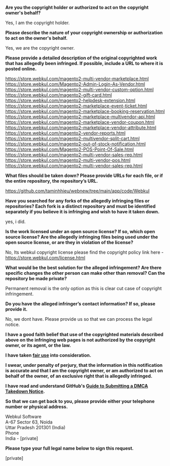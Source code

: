 **Are you the copyright holder or authorized to act on the copyright owner's behalf?**

Yes, I am the copyright holder.

**Please describe the nature of your copyright ownership or authorization to act on the owner's behalf.**

Yes, we are the copyright owner.

**Please provide a detailed description of the original copyrighted work that has allegedly been infringed. If possible, include a URL to where it is posted online.**

https://store.webkul.com/magento2-multi-vendor-marketplace.html  
https://store.webkul.com/Magento2-Admin-Login-As-Vendor.html  
https://store.webkul.com/magento2-multi-vendor-custom-option.html  
https://store.webkul.com/magento2-gift-card.html  
https://store.webkul.com/magento2-helpdesk-extension.html  
https://store.webkul.com/magento2-marketplace-event-ticket.html  
https://store.webkul.com/magento2-marketplace-booking-reservation.html  
https://store.webkul.com/magento2-marketplace-multivendor-api.html  
https://store.webkul.com/magento2-marketplace-vendor-coupon.html  
https://store.webkul.com/magento2-marketplace-vendor-attribute.html  
https://store.webkul.com/magento2-vendor-reports.html  
https://store.webkul.com/magento2-multivendor-split-cart.html  
https://store.webkul.com/magento2-out-of-stock-notification.html  
https://store.webkul.com/Magento2-POS-Point-Of-Sale.html  
https://store.webkul.com/magento2-multi-vendor-sales-rep.html  
https://store.webkul.com/magento2-multi-vendor-pos.html  
https://store.webkul.com/magento2-multi-vendor-sales-rep.html

**What files should be taken down? Please provide URLs for each file, or if the entire repository, the repository’s URL.**

https://github.com/taminhhieu/webnew/tree/main/app/code/Webkul

**Have you searched for any forks of the allegedly infringing files or repositories? Each fork is a distinct repository and must be identified separately if you believe it is infringing and wish to have it taken down.**

yes, i did.

**Is the work licensed under an open source license? If so, which open source license? Are the allegedly infringing files being used under the open source license, or are they in violation of the license?**

No, Its webkul copyright license please find the copyright policy link here - https://store.webkul.com/license.html

**What would be the best solution for the alleged infringement? Are there specific changes the other person can make other than removal? Can the repository be made private?**

Permanent removal is the only option as this is clear cut case of copyright infringement.

**Do you have the alleged infringer’s contact information? If so, please provide it.**

No, we dont have. Please provide us so that we can process the legal notice.

**I have a good faith belief that use of the copyrighted materials described above on the infringing web pages is not authorized by the copyright owner, or its agent, or the law.**

**I have taken <a href="https://www.lumendatabase.org/topics/22">fair use</a> into consideration.**

**I swear, under penalty of perjury, that the information in this notification is accurate and that I am the copyright owner, or am authorized to act on behalf of the owner, of an exclusive right that is allegedly infringed.**

**I have read and understand GitHub's <a href="https://docs.github.com/articles/guide-to-submitting-a-dmca-takedown-notice/">Guide to Submitting a DMCA Takedown Notice</a>.**

**So that we can get back to you, please provide either your telephone number or physical address.**

Webkul Software  
A-67 Sector 63, Noida  
Uttar Pradesh 201301 (India)  
Phone  
India - [private]

**Please type your full legal name below to sign this request.**

[private]
